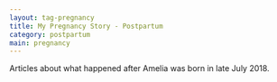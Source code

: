 ```yaml
---
layout: tag-pregnancy
title: My Pregnancy Story - Postpartum
category: postpartum
main: pregnancy
---
```


Articles about what happened after Amelia was born in late July 2018.
